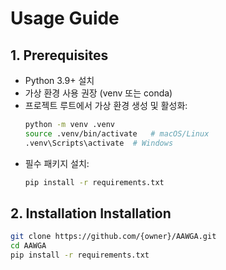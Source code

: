# Usage Guide

## 1. Prerequisites

- Python 3.9+ 설치
- 가상 환경 사용 권장 (venv 또는 conda)
- 프로젝트 루트에서 가상 환경 생성 및 활성화:
  ```bash
  python -m venv .venv
  source .venv/bin/activate   # macOS/Linux
  .venv\Scripts\activate  # Windows
  ```
- 필수 패키지 설치:
  ```bash
  pip install -r requirements.txt
  ```

## 2. Installation Installation
```bash
git clone https://github.com/{owner}/AAWGA.git
cd AAWGA
pip install -r requirements.txt
